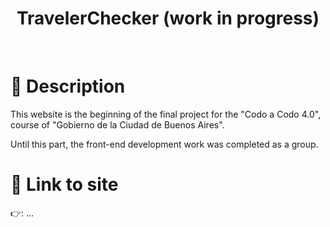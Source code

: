 # <h1 align="center">TravelerChecker (work in progress)</h1> 
<br>

# 📝 Description

This website is the beginning of the final project for the "Codo a Codo 4.0", course of "Gobierno de la Ciudad de Buenos Aires".

Until this part, the front-end development work was completed as a group.

# 📁 Link to site

👉: ...